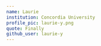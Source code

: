 ```yaml
---
name: Laurie
institution: Concordia University
profile_pic: laurie-y.png
quote: Finally
github_user: laurie-y
---
```

